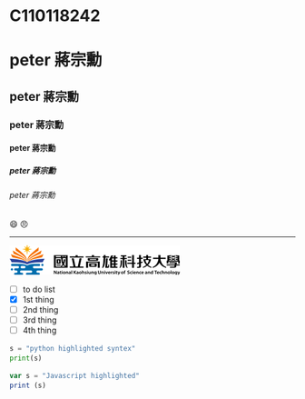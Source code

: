 # C110118242 #
# peter 蔣宗勳
## peter 蔣宗勳
### peter 蔣宗勳
#### peter 蔣宗勳
##### peter 蔣宗勳
###### peter 蔣宗勳
:smile:  😠

----

![NKUST](logo.png "高科大")

- [ ] to do list
- [x] 1st thing
- [ ] 2nd thing
- [ ] 3rd thing
- [ ] 4th thing

```python
s = "python highlighted syntex"
print(s)
```

```js
var s = "Javascript highlighted"
print (s)
```

